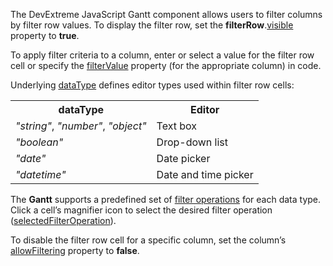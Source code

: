 The DevExtreme JavaScript Gantt component allows users to filter columns by filter row values. To display the filter row, set the **filterRow**.[visible](/Documentation/ApiReference/UI_Components/dxGantt/Configuration/filterRow/#visible) property to **true**.
<!--split-->

To apply filter criteria to a column, enter or select a value for the filter row cell or specify the [filterValue](/Documentation/ApiReference/UI_Components/dxGantt/Configuration/columns/#filterValue) property (for the appropriate column) in code.

Underlying [dataType](/Documentation/ApiReference/UI_Components/dxGantt/Configuration/columns/#dataType) defines editor types used within filter row cells:

<table class="dx-table">
    <tr>
        <th>dataType</th>
        <th>Editor</th>
    </tr>
    <tr>
        <td><i>"string"</i>, <i>"number"</i>, <i>"object"</i></td>
        <td>Text box</td>
    </tr>
    <tr>
        <td><i>"boolean"</i></td>
        <td>Drop-down list</td>
    </tr> 
    <tr>
        <td><i>"date"</i></td>
        <td>Date picker</td>
    </tr> 
    <tr>
        <td><i>"datetime"</i></td>
        <td>Date and time picker</td>
    </tr> 
</table>

The **Gantt** supports a predefined set of [filter operations](/Documentation/ApiReference/UI_Components/dxGantt/Configuration/columns/#filterOperations) for each data type. Click a cell’s magnifier icon to select the desired filter operation ([selectedFilterOperation](/Documentation/ApiReference/UI_Components/dxGantt/Configuration/columns/#selectedFilterOperation)).

To disable the filter row cell for a specific column, set the column’s [allowFiltering](/Documentation/ApiReference/UI_Components/dxGantt/Configuration/columns/#allowFiltering) property to **false**.